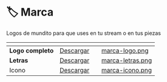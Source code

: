 # 🏷️ Marca

Logos de mundito para que uses en tu stream o en tus piezas

<table data-view="cards"><thead><tr><th></th><th></th><th></th><th data-hidden data-card-cover data-type="files"></th></tr></thead><tbody><tr><td><strong>Logo completo</strong></td><td><a href="https://raw.githubusercontent.com/mochos/mundito.github.io/main/marca/Mundito-logo-1200.png">Descargar</a></td><td></td><td><a href="../.gitbook/assets/marca-logo.png">marca-logo.png</a></td></tr><tr><td><strong>Letras</strong></td><td><a href="https://raw.githubusercontent.com/mochos/mundito.github.io/main/marca/Mundito-logo-texto-1200.png">Descargar</a></td><td></td><td><a href="../.gitbook/assets/marca-letras.png">marca-letras.png</a></td></tr><tr><td>Icono</td><td><a href="https://raw.githubusercontent.com/mochos/mundito.github.io/main/marca/Mundito-icono-1200.png">Descargar</a></td><td></td><td><a href="../.gitbook/assets/marca-icono.png">marca-icono.png</a></td></tr></tbody></table>
